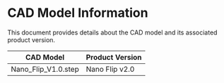 # CAD Model Information

This document provides details about the CAD model and its associated product version.

| CAD Model           | Product Version  |
|---------------------|------------------|
| Nano_Flip_V1.0.step | Nano Flip v2.0   |